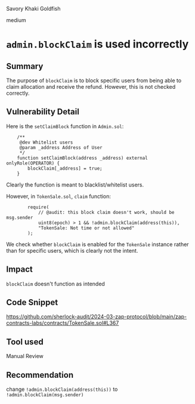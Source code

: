 Savory Khaki Goldfish

medium

# `admin.blockClaim` is used incorrectly

## Summary

The purpose of `blockClaim` is to block specific users from being able to claim allocation and receive the refund. However, this is not checked correctly. 

## Vulnerability Detail

Here is the `setClaimBlock` function in `Admin.sol`:

```solidity
    /**
     @dev Whitelist users
     @param _address Address of User
     */
    function setClaimBlock(address _address) external onlyRole(OPERATOR) {
        blockClaim[_address] = true;
    }
```

Clearly the function is meant to blacklist/whitelist users. 

However, in `TokenSale.sol`, `claim` function:

```solidity
        require(
            // @audit: this block claim doesn't work, should be msg.sender
            uint8(epoch) > 1 && !admin.blockClaim(address(this)),
            "TokenSale: Not time or not allowed"
        );
```

We check whether `blockClaim` is enabled for the `TokenSale` instance rather than for specific users, which is clearly not the intent. 

## Impact

`blockClaim` doesn't function as intended 

## Code Snippet

https://github.com/sherlock-audit/2024-03-zap-protocol/blob/main/zap-contracts-labs/contracts/TokenSale.sol#L367

## Tool used

Manual Review

## Recommendation
change `!admin.blockClaim(address(this))` to `!admin.blockClaim(msg.sender)`